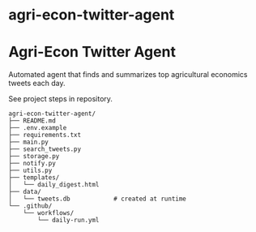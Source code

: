 # agri-econ-twitter-agent

# Agri-Econ Twitter Agent

Automated agent that finds and summarizes top agricultural economics tweets each day.

See project steps in repository.

```
agri-econ-twitter-agent/
├── README.md
├── .env.example
├── requirements.txt
├── main.py
├── search_tweets.py
├── storage.py
├── notify.py
├── utils.py
├── templates/
│   └── daily_digest.html
├── data/
│   └── tweets.db            # created at runtime
└── .github/
    └── workflows/
        └── daily-run.yml

```